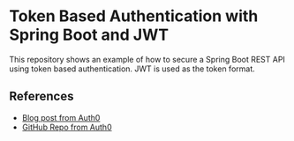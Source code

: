 # Token Based Authentication with Spring Boot and JWT

This repository shows an example of how to secure a Spring Boot REST API using
token based authentication.  JWT is used as the token format.


## References

* [Blog post from Auth0](https://auth0.com/blog/securing-spring-boot-with-jwts/)
* [GitHub Repo from Auth0](https://github.com/auth0-blog/spring-boot-jwts)

